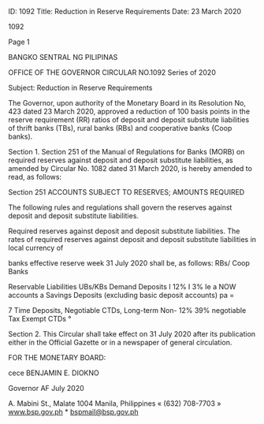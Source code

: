 ID: 1092
Title: Reduction in Reserve Requirements
Date: 23 March 2020

1092

Page 1

BANGKO SENTRAL NG PILIPINAS

OFFICE OF THE GOVERNOR CIRCULAR NO.1092 Series of 2020

Subject: Reduction in Reserve Requirements

The Governor, upon authority of the Monetary Board in its Resolution No, 423 dated 23 March 2020, approved a reduction of 100 basis points in the reserve requirement (RR) ratios of deposit and deposit substitute liabilities of thrift banks (TBs), rural banks (RBs) and cooperative banks {Coop banks).

Section 1. Section 251 of the Manual of Regulations for Banks (MORB) on required reserves against deposit and deposit substitute liabilities, as amended by Circular No. 1082 dated 31 March 2020, is hereby amended to read, as follows:

Section 251 ACCOUNTS SUBJECT TO RESERVES; AMOUNTS REQUIRED

The following rules and regulations shall govern the reserves against deposit and deposit substitute liabilities.

Required reserves against deposit and deposit substitute liabilities. The rates of required reserves against deposit and deposit substitute liabilities in local currency of

banks effective reserve week 31 July 2020 shall be, as follows: RBs/ Coop Banks

Reservable Liabilities UBs/KBs Demand Deposits I 12% I 3% Ie a NOW accounts a Savings Deposits (excluding basic deposit accounts) pa =

7 Time Deposits, Negotiable CTDs, Long-term Non- 12% 39% negotiable Tax Exempt CTDs °

Section 2. This Circular shall take effect on 31 July 2020 after its publication either in the Official Gazette or in a newspaper of general circulation.

FOR THE MONETARY BOARD:

cece BENJAMIN E. DIOKNO

Governor AF July 2020

A. Mabini St., Malate 1004 Manila, Philippines « (632) 708-7703 » www.bsp.gov.ph * bspmail@bsp.gov.ph